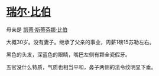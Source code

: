 # [瑞尔·比伯](../龙套/瑞尔·比伯.md)

母亲是 [凯蒂·斯蒂芬娜·比伯](../龙套/凯蒂·斯蒂芬娜·比伯.md)

大概30岁。没有妻子。继承了父亲的事业，周薪1磅15苏勒左右。

黑色的头发，深蓝色的眼睛，嘴巴左侧有颗全瓷假牙。

五官没什么特质，气质也相当平和，鼻子两侧的法令纹明显下垂。
